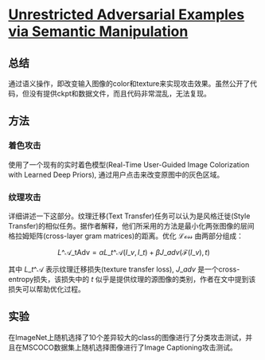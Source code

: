 # [Unrestricted Adversarial Examples via Semantic Manipulation](https://arxiv.org/abs/1904.06347)

## 总结
通过语义操作，即改变输入图像的color和texture来实现攻击效果。虽然公开了代码，但没有提供ckpt和数据文件，而且代码非常混乱，无法复现。

## 方法
### 着色攻击
使用了一个现有的实时着色模型(Real-Time User-Guided Image Colorization with Learned Deep Priors), 通过用户点击来改变原图中的灰色区域。
### 纹理攻击
详细讲述一下这部分。纹理迁移(Text Transfer)任务可以认为是风格迁徙(Style Transfer)的相似任务。据作者解释，他们所采用的方法是最小化两张图像的层间格拉姆矩阵(cross-layer gram matrices)的距离。优化 $\mathcal{Loss}$ 由两部分组成：

$$ L\^{\mathcal{A}}\_{\text{tAdv}} = \alpha L\_{t}\^{\mathcal{A}} (I\_{v}, I\_{t}) + \beta J\_{adv}(\mathcal{F}(I\_{v}), t) $$

其中 $L\_{t}\^{\mathcal{A}}$ 表示纹理迁移损失(texture transfer loss), $J\_{adv}$ 是一个cross-entropy损失，该损失中的 $t$ 似乎是提供纹理的源图像的类别，作者在文中提到该损失可以帮助优化过程。

## 实验
在ImageNet上随机选择了10个差异较大的class的图像进行了分类攻击测试，并且在MSCOCO数据集上随机选择图像进行了Image Captioning攻击测试。
